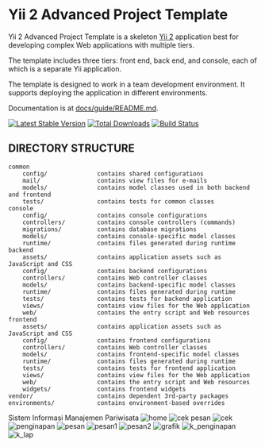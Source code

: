 Yii 2 Advanced Project Template
===============================

Yii 2 Advanced Project Template is a skeleton [Yii 2](http://www.yiiframework.com/) application best for
developing complex Web applications with multiple tiers.

The template includes three tiers: front end, back end, and console, each of which
is a separate Yii application.

The template is designed to work in a team development environment. It supports
deploying the application in different environments.

Documentation is at [docs/guide/README.md](docs/guide/README.md).

[![Latest Stable Version](https://poser.pugx.org/yiisoft/yii2-app-advanced/v/stable.png)](https://packagist.org/packages/yiisoft/yii2-app-advanced)
[![Total Downloads](https://poser.pugx.org/yiisoft/yii2-app-advanced/downloads.png)](https://packagist.org/packages/yiisoft/yii2-app-advanced)
[![Build Status](https://travis-ci.org/yiisoft/yii2-app-advanced.svg?branch=master)](https://travis-ci.org/yiisoft/yii2-app-advanced)

DIRECTORY STRUCTURE
-------------------

```
common
    config/              contains shared configurations
    mail/                contains view files for e-mails
    models/              contains model classes used in both backend and frontend
    tests/               contains tests for common classes    
console
    config/              contains console configurations
    controllers/         contains console controllers (commands)
    migrations/          contains database migrations
    models/              contains console-specific model classes
    runtime/             contains files generated during runtime
backend
    assets/              contains application assets such as JavaScript and CSS
    config/              contains backend configurations
    controllers/         contains Web controller classes
    models/              contains backend-specific model classes
    runtime/             contains files generated during runtime
    tests/               contains tests for backend application    
    views/               contains view files for the Web application
    web/                 contains the entry script and Web resources
frontend
    assets/              contains application assets such as JavaScript and CSS
    config/              contains frontend configurations
    controllers/         contains Web controller classes
    models/              contains frontend-specific model classes
    runtime/             contains files generated during runtime
    tests/               contains tests for frontend application
    views/               contains view files for the Web application
    web/                 contains the entry script and Web resources
    widgets/             contains frontend widgets
vendor/                  contains dependent 3rd-party packages
environments/            contains environment-based overrides
```
Sistem Informasi Manajemen Pariwisata
![home](https://user-images.githubusercontent.com/26849052/84464426-a8801d00-ac9e-11ea-823f-98e9b8c6d692.JPG)
![cek pesan](https://user-images.githubusercontent.com/26849052/84464421-a5852c80-ac9e-11ea-8452-f618c4927243.JPG)
![cek](https://user-images.githubusercontent.com/26849052/84464423-a74ef000-ac9e-11ea-8518-ab5c2acf3a80.JPG)
![penginapan](https://user-images.githubusercontent.com/26849052/84464431-aae27700-ac9e-11ea-8842-bfecaa80ce58.JPG)
![pesan](https://user-images.githubusercontent.com/26849052/84464432-aae27700-ac9e-11ea-8a91-87a319f2a140.JPG)
![pesan1](https://user-images.githubusercontent.com/26849052/84464434-ab7b0d80-ac9e-11ea-86b7-f0f7f04605d6.JPG)
![pesan2](https://user-images.githubusercontent.com/26849052/84464435-ac13a400-ac9e-11ea-86a0-70425a6d19c2.JPG)
![grafik](https://user-images.githubusercontent.com/26849052/84464424-a7e78680-ac9e-11ea-8044-420be2836895.JPG)
![k_penginapan](https://user-images.githubusercontent.com/26849052/84464429-aa49e080-ac9e-11ea-9073-24dd4b4fbaf6.JPG)
![k_lap](https://user-images.githubusercontent.com/26849052/84464427-a9b14a00-ac9e-11ea-974d-f41d327ad8cb.JPG)


